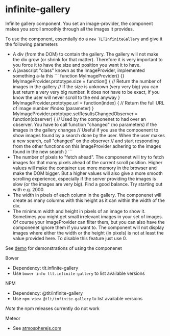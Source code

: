 # infinite-gallery

Infinite gallery component. You set an image-provider, the component makes you scroll smoothly through all the images it provides.

To use the component, essentially do a `new TLTInfiniteGallery` and give it the following parameters
* A div (from the DOM) to contain the gallery. The gallery will not make the div grow (or shrink for that matter). Therefore it is very important to you force it to have the size and position you want it to have.
* A javascript "class" known as the ImageProvider, implemented something a-la this
´´´
function MyImageProvider() {}
MyImageProvider.prototype.size = function() {
    // Return the number of images in the gallery
    // If the size is unknown (very very big) you can just return a very very big number. It does not have to be exact, if you know the user will never scroll to the end anyway
}
MyImageProvider.prototype.url = function(index) {
    // Return the full URL of image number #index (parameter)
}
MyImageProvider.prototype.setResultsChangedObserver = function(observer) {
    // Used by the componenet to had over an observer. You have to call function "changed" (no parameters) if the images in the gallery changes
    // Useful if you use the compoenent to show images found by a search done by the user. When the user makes a new search, call "changed" on the observer
    // and start responding from the other functions on this ImageProvider adhering to the images found in the new search
}
´´´
* The number of pixels to "fetch ahead". The componenet will try to fetch images for that many pixels ahead of the current scroll position. Higher values will make the container use more memory in the browser and make the DOM bigger. But a higher values will also give a more smooth scrolling experience, especially if the server providing the images is slow (or the images are very big). Find a good balance. Try starting out with e.g. 2000.
* The width in pixels of each column in the gallery. The componenet will create as many columns with this height as it can within the width of the div.
* The minimum width and height in pixels of an image to show it. Sometimes you might get small irrelevant images in your set of images. Of course your ImageProvider can filter them, but you can also have the componenet ignore them if you want to. The component will not display images where either the width or the height (in pixels) is not at least the value provided here. To disable this feature just use 0.

See [demo](demo) for demonstrations of using the componenet

Bower
* Dependency: tlt.infinite-gallery
* Use `bower info tlt.infinite-gallery` to list available versions

NPM
* Dependency: @tlt/infinite-gallery
* Use `npm view @tlt/infinite-gallery` to list available versions

*Note* the npm releases currently do not work

Meteor
* See [atmospherejs.com](https://atmospherejs.com/tlt/infinite-gallery)
